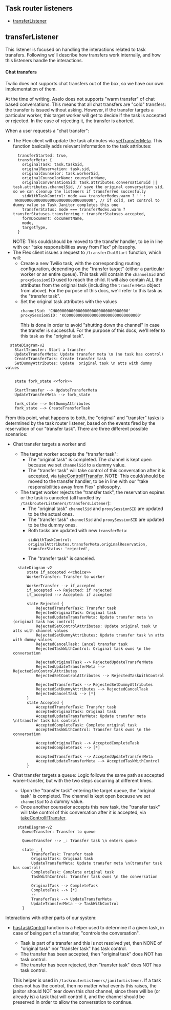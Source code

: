## Task router listeners
- [transferListener](#transferListener)


## transferListener
This listener is focused on handling the interactions related to task transfers. Following we'll describe how transfers work internally, and how this listeners handle the interactions.

#### Chat transfers
Twilio does not supports chat transfers out of the box, so we have our own implementation of them.

At the time of writing, Aselo does not supports "warm transfer" of chat based conversations. This means that all chat transfers are "cold" transfers: the transfer is issued without asking. However, if the transfer targets a particular worker, this target worker will get to decide if the task is accepted or rejected. In the case of rejecting it, the transfer is aborted.

When a user requests a "chat transfer":
- The Flex client will update the task attributes via [setTransferMeta](https://github.com/techmatters/flex-plugins/blob/8b9795dfb984d0b249a594774756432c55648074/plugin-hrm-form/src/utils/transfer.ts#L126). This function basically adds relevant information to the task attributes:
  ```
    transferStarted: true,
    transferMeta: {
      originalTask: task.taskSid,
      originalReservation: task.sid,
      originalCounselor: task.workerSid,
      originalCounselorName: counselorName,
      originalConversationSid: task.attributes.conversationSid || task.attributes.channelSid, // save the original conversation sid, so we can cleanup the listeners if transferred succesfully
      sidWithTaskControl: mode === transferModes.warm ? '' : 'WR00000000000000000000000000000000', // if cold, set control to dummy value so Task Janitor completes this one
      transferStatus: mode === transferModes.warm ? transferStatuses.transferring : transferStatuses.accepted,
      formDocument: documentName,
      mode,
      targetType,
    }
  ```
  NOTE: This could/should be moved to the transfer handler, to be in line with our "take responsibilities away from Flex" philosophy.
- The Flex client issues a request to `/transferChatStart` function, which will:
  - Create a new Twilio task, with the corresponding routing configuration, depending on the "transfer target" (either a particular worker or an entire queue).
    This task will contain the `channelSid` and `proxySessionSID` used to reach the child. It will also contain ALL the attributes from the original task (including the `transferMeta` object from above). For the purpose of this docs, we'll refer to this task as the "transfer task".
  - Set the original task attributes with the values
    ```
    channelSid: 'CH00000000000000000000000000000000'
    proxySessionSID: 'KC00000000000000000000000000000000'
    ```
    This is done in order to avoid "shutting down the channel" in case the transfer is successful.
    For the purpose of this docs, we'll refer to this task as the "original task".

<!-- <img src="images/start-a-transfer.png" width="40%"> -->

```mermaid
  stateDiagram-v2
    StartTransfer: Start a transfer
    UpdateTransferMeta: Update transfer meta \n (no task has control)
    CreateTransferTask: Create transfer task
    SetDummyAttributes: Update  original task \n atts with dummy values


    state fork_state <<fork>>

    StartTransfer --> UpdateTransferMeta
    UpdateTransferMeta --> fork_state

    fork_state --> SetDummyAttributes
    fork_state --> CreateTransferTask
```

From this point, what happens to both, the "original" and "transfer" tasks is determined by the task router listener, based on the events fired by the reservation of our "transfer task". There are three different possible scenarios:
- Chat transfer targets a worker and
  - The target worker accepts the "transfer task": 
    - The "original task" is completed. The channel is kept open because we set `channelSid` to a dummy value.
    - The "transfer task" will take control of this conversation after it is accepted, via [takeControlIfTransfer](https://github.com/techmatters/flex-plugins/blob/cf8ee2550ce4b10d2248664e3eab8990981e9f23/plugin-hrm-form/src/transfer/setUpTransferActions.tsx#L145C7-L145C28). NOTE: This could/should be moved to the transfer handler, to be in line with our "take responsibilities away from Flex" philosophy.
  - The target worker rejects the "transfer task", the reservation expires or the task is canceled (all handled by `/taskrouterListeners/transfersListener`):
    - The "original task" `channelSid` and `proxySessionSID` are updated to be the actual ones.
    - The "transfer task" `channelSid` and `proxySessionSID` are updated to be the dummy ones.
    - Both tasks are updated with new `transferMeta`: 
      ```
      sidWithTaskControl: originalAttributes.transferMeta.originalReservation,
      transferStatus: 'rejected',
      ```
    - The "transfer task" is canceled.

  <!-- <img src="images/transfer-to-worker.png" width="40%"> -->

  ```mermaid
    stateDiagram-v2
        state if_accepted <<choice>>
        WorkerTransfer: Transfer to worker

        WorkerTransfer --> if_accepted
        if_accepted --> Rejected: if rejected
        if_accepted --> Accepted: if accepted

        state Rejected {
            RejectedTransferTask: Transfer task
            RejectedOriginalTask: Original task
            RejectedUpdateTransferMeta: Update transfer meta \n (original task has control)
            RejectedSetControlAttributes: Update original task \n atts with channel values
            RejectedSetDummyAttributes: Update transfer task \n atts with dummy values
            RejectedCancelTask: Cancel transfer task
            RejectedTaskWithControl: Original task owns \n the conversation

            RejectedOriginalTask --> RejectedUpdateTransferMeta
            RejectedUpdateTransferMeta --> RejectedSetControlAttributes
            RejectedSetControlAttributes --> RejectedTaskWithControl

            RejectedTransferTask --> RejectedSetDummyAttributes
            RejectedSetDummyAttributes --> RejectedCancelTask
            RejectedCancelTask --> [*]
        }
        state Accepted {
            AcceptedTransferTask: Transfer task
            AcceptedOriginalTask: Original task
            AcceptedUpdateTransferMeta: Update transfer meta \n(transfer task has control)
            AcceptedCompleteTask: Complete original task
            AcceptedTaskWithControl: Transfer task owns \n the conversation

            AcceptedOriginalTask --> AcceptedCompleteTask
            AcceptedCompleteTask --> [*]

            AcceptedTransferTask --> AcceptedUpdateTransferMeta
            AcceptedUpdateTransferMeta --> AcceptedTaskWithControl
        }
  ```
- Chat transfer targets a queue:
  Logic follows the same path as accepted worer-transfer, but with the two steps occurring at different times.
  - Upon the "transfer task" entering the target queue, the "original task" is completed. The channel is kept open because we set `channelSid` to a dummy value.
  - Once another counselor accepts this new task, the "transfer task" will take control of this conversation after it is accepted, via [takeControlIfTransfer](https://github.com/techmatters/flex-plugins/blob/cf8ee2550ce4b10d2248664e3eab8990981e9f23/plugin-hrm-form/src/transfer/setUpTransferActions.tsx#L145C7-L145C28).
  <!-- <img src="images/transfer-to-queue.png" width="40%"> -->
  ```mermaid
    stateDiagram-v2
      QueueTransfer: Transfer to queue

      QueueTransfer --> _: Transfer task \n enters queue

      state _ {
          TransferTask: Transfer task
          OriginalTask: Original task
          UpdateTransferMeta: Update transfer meta \n(transfer task has control)
          CompleteTask: Complete original task
          TaskWithControl: Transfer task owns \n the conversation

          OriginalTask --> CompleteTask
          CompleteTask --> [*]
          --
          TransferTask --> UpdateTransferMeta
          UpdateTransferMeta --> TaskWithControl
      }
  ```

Interactions with other parts of our system:
- [hasTaskControl](https://github.com/techmatters/serverless/blob/2e2dc5ec0d71c2333fd973c1cda4896601a7ecfd/functions/transfer/helpers.private.ts#L31C14-L31C28) function is a helper used to determine if a given task, in case of being part of a transfer, "controls the conversation".
  - Task is part of a transfer and this is not resolved yet, then NONE of "original task" nor "transfer task" has task control.
  - The transfer has been accepted, then "original task" does NOT has task control.
  - The transfer has been rejected, then "transfer task" does NOT has task control.
  
  This helper is used in `/taskrouterListeners/janitorListener`. If a task does not has the control, then no matter what events this raises, the janitor should NOT tear down this chat channel, since there will be (or already is) a task that will control it, and the channel should be preserved in order to allow the conversation to continue.
